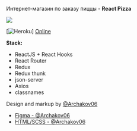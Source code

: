Интернет-магазин по заказу пиццы - **React Pizza**

[![](https://ilonikso-react-pizza.herokuapp.com/favicon.ico)]()

[![Heroku](https://https://ilonikso-react-pizza.herokuapp.com//?app=heroku-badge)]
[Online](https://ilonikso-react-pizza.herokuapp.com/)



**Stack:**

- ReactJS + React Hooks
- React Router
- Redux
- Redux thunk
- json-server
- Axios
- classnames

Design and markup by [@Archakov06](https://github.com/Archakov06)
- [Figma - @Archakov06](https://www.figma.com/file/wWUnQwvRDWBfPx1v1pCAfO/React-Pizza)
- [HTML/SCSS - @Archakov06](https://github.com/Archakov06/react-pizza-html)